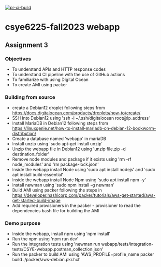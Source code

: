 [![pr-ci-build](https://github.com/neu-ramya/webapp/actions/workflows/pr_ci_build.yml/badge.svg)](https://github.com/neu-ramya/webapp/actions/workflows/pr_ci_build.yml)
# csye6225-fall2023 webapp

## Assignment 3

### Objectives

- To understand APIs and HTTP response codes
- To understand CI pipeline with the use of GitHub actions
- To familiarize with using Digital Ocean
- To create AMI using packer

### Building from source

- create a Debian12 droplet following steps from https://docs.digitalocean.com/products/droplets/how-to/create/ 
- SSH into Debian12 using 'ssh -i ~/.ssh/digitalocean root@ip_address'
- Install MariaDB in Debian12 following steps from https://linuxgenie.net/how-to-install-mariadb-on-debian-12-bookworm-distribution/
- Create a database named 'webapp' in mariaDB
- Install unzip using 'sudo apt-get install unzip'
- Unzip the webapp file in Debian12 using 'unzip file.zip -d destination_folder'
- Remove node modules and package if it exists using 'rm -rf node_modules' and 'rm package-lock.json'
- Inside the webapp install Node using 'sudo apt install nodejs' and 'sudo apt install build-essential'
- Inside the webapp install Node Npm using 'sudo apt install npm -y'
- Install newman using 'sudo npm install -g newman'
- Build AMI using packer following the steps in https://developer.hashicorp.com/packer/tutorials/aws-get-started/aws-get-started-build-image
- Add required provisioners in the packer - provisioner to read the dependencies bash file for building the AMI

### Demo purpose

- Inside the webapp, install npm using 'npm install'
- Run the npm using 'npm run dev'
- Run the integration tests using 'newman run webapp/tests/integration-tests/CSYE-webapp.postman_collection.json'
- Run the packer to build AMI using 'AWS_PROFILE=profile_name packer build ./packer/aws-debian.pkr.hcl'